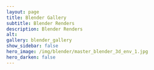 ```yaml
---
layout: page
title: Blender Gallery
subtitle: Blender Renders
description: Blender Renders
alt: 
gallery: blender_gallery
show_sidebar: false
hero_image: /img/blender/master_blender_3d_env_1.jpg
hero_darken: false
---
```


